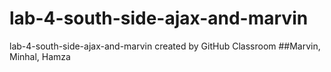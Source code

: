 # lab-4-south-side-ajax-and-marvin
lab-4-south-side-ajax-and-marvin created by GitHub Classroom
 ##Marvin, Minhal, Hamza
